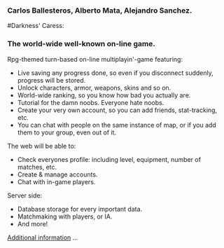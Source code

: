 ### Carlos Ballesteros, Alberto Mata, Alejandro Sanchez.
#Darkness' Caress:
### The world-wide well-known on-line game.


Rpg-themed turn-based on-line multiplayin'-game featuring:
* Live saving any progress done, so even if you disconnect suddenly, progress will be stored.
* Unlock characters, armor, weapons, skins and so on.
* World-wide ranking, so you know how bad you actually are.
* Tutorial for the damn noobs. Everyone hate noobs.
* Create your very own account, so you can add friends, stat-tracking, etc.
* You can chat with people on the same instance of map, or if you add them to your group, even out of it.

The web will be able to:
* Check everyones profile: including level, equipment, number of matches, etc.
* Create & manage accounts.
* Chat with in-game players.

Server side:
* Database storage for every important data.
* Matchmaking with players, or IA.
* And more!

[Additional information](https://github.com/CarlosBallesteros/DarknessCaress)
...
